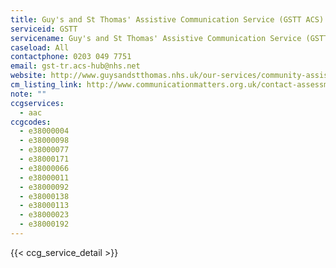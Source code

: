 ```yaml
---
title: Guy's and St Thomas' Assistive Communication Service (GSTT ACS)
serviceid: GSTT
servicename: Guy's and St Thomas' Assistive Communication Service (GSTT ACS)
caseload: All
contactphone: 0203 049 7751
email: gst-tr.acs-hub@nhs.net
website: http://www.guysandstthomas.nhs.uk/our-services/community-assistive-communication-service/overview.aspx
cm_listing_link: http://www.communicationmatters.org.uk/contact-assessment-service/assistive-technology-team
note: ""
ccgservices:
  - aac
ccgcodes:
  - e38000004
  - e38000098
  - e38000077
  - e38000171
  - e38000066
  - e38000011
  - e38000092
  - e38000138
  - e38000113
  - e38000023
  - e38000192
---
```


{{< ccg_service_detail >}}
